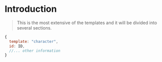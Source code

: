 # Introduction

> This is the most extensive of the templates and it will be divided into several sections.

```js
{
  template: "character",
  id: ID,
  //... other information
}
```

